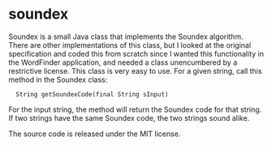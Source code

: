 # soundex
Soundex is a small Java class that implements the Soundex algorithm. There are other implementations of this class, but I looked at the original specification and coded this from scratch since I wanted this functionality in the WordFinder application, and needed a class unencumbered by a restrictive license. This class is very easy to use. For a given string, call this method in the Soundex class:

```
  String getSoundexCode(final String sInput)
```

For the input string, the method will return the Soundex code for that string. If two strings have the same Soundex code, the two strings sound alike.

The source code is released under the MIT license.
